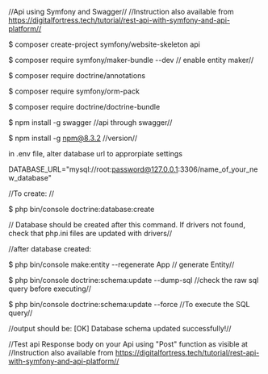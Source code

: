 //Api using Symfony and Swagger//
//Instruction also available from https://digitalfortress.tech/tutorial/rest-api-with-symfony-and-api-platform//

$ composer create-project symfony/website-skeleton api

$ composer require symfony/maker-bundle --dev         // enable entity maker//

$ composer require doctrine/annotations

$ composer require symfony/orm-pack

$ composer require doctrine/doctrine-bundle

$ npm install -g swagger          //api through swagger//

$ npm install -g npm@8.3.2   //version//

in .env file, alter database url to approrpiate settings

DATABASE_URL="mysql://root:password@127.0.0.1:3306/name_of_your_new_database"

//To create: //

$ php bin/console doctrine:database:create

// Database should be created after this command. If drivers not found, check that php.ini files are updated with drivers//

//after database created: 

$ php bin/console make:entity --regenerate App   // generate Entity//


$ php bin/console doctrine:schema:update --dump-sql   //check the raw sql query before executing//
 
 
$ php bin/console doctrine:schema:update --force   //To execute the SQL query//


//output should be: [OK] Database schema updated successfully!//


//Test api Response body on your Api using "Post" function as visible at //Instruction also available from https://digitalfortress.tech/tutorial/rest-api-with-symfony-and-api-platform//



